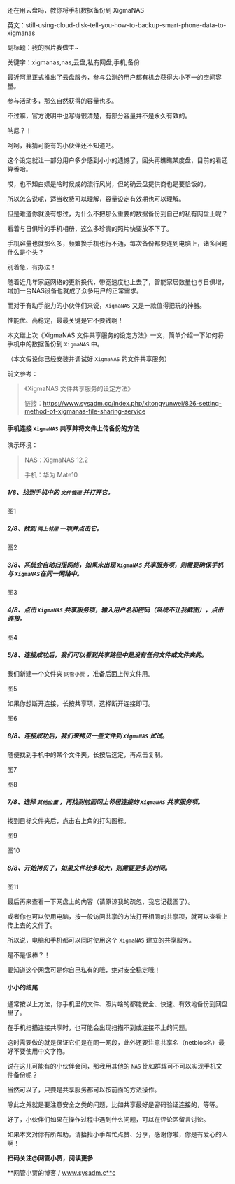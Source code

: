 还在用云盘吗，教你将手机数据备份到 XigmaNAS

英文：still-using-cloud-disk-tell-you-how-to-backup-smart-phone-data-to-xigmanas

副标题：我的照片我做主~

关键字：xigmanas,nas,云盘,私有网盘,手机,备份



最近阿里正式推出了云盘服务，参与公测的用户都有机会获得大小不一的空间容量。

参与活动多，那么自然获得的容量也多。

不过嘛，官方说明中也写得很清楚，有部分容量并不是永久有效的。

呐尼？！

呵呵，我猜可能有的小伙伴还不知道吧。

这个设定就让一部分用户多少感到小小的遗憾了，回头再瞧瞧某度盘，目前的看还算香哈。



哎，也不知白嫖是啥时候成的流行风尚，但的确云盘提供商也是要恰饭的。

所以怎么说呢，适当收费可以理解，容量设定有效期也可以理解。

但是难道你就没有想过，为什么不把那么重要的数据备份到自己的私有网盘上呢？

看着与日俱增的手机相册，这么多珍贵的照片快要放不下了。

手机容量也就那么多，频繁换手机也行不通，每次备份都要连到电脑上，诸多问题什么是个头？

别着急，有办法！



随着近几年家庭网络的更新换代，带宽速度也上去了，智能家居数量也与日俱增，增加一台NAS设备也就成了众多用户的正常需求。

而对于有动手能力的小伙伴们来说，`XigmaNAS` 又是一款值得把玩的神器。

性能优、高稳定，最最关键是它不要钱啊！

本文继上次《XigmaNAS 文件共享服务的设定方法》一文，简单介绍一下如何将手机中的数据备份到 `XigmaNAS` 中。

（本文假设你已经安装并调试好 `XigmaNAS` 的文件共享服务）



前文参考：

> 《XigmaNAS 文件共享服务的设定方法》
>
> 链接：https://www.sysadm.cc/index.php/xitongyunwei/826-setting-method-of-xigmanas-file-sharing-service



#### 手机连接 `XigmaNAS` 共享并将文件上传备份的方法

演示环境：

>NAS：XigmaNAS 12.2
>
>手机：华为 Mate10





##### 1/8、找到手机中的 `文件管理` 并打开它。

图1



##### 2/8、找到 `网上邻居` 一项并点击它。

图2



##### 3/8、系统会自动扫描网络，如果未出现 `XigmaNAS` 共享服务项，则需要确保手机与 `XigmaNAS`在同一网络中。

图3



##### 4/8、点击 `XigmaNAS` 共享服务项，输入用户名和密码（系统不让我截图），点击连接。

图4



##### 5/8、连接成功后，我们可以看到共享路径中是没有任何文件或文件夹的。

我们新建一个文件夹 `网管小贾` ，准备后面上传文件用。

图5



如果你想断开连接，长按共享项，选择断开连接即可。

图6



##### 6/8、连接成功后，我们来拷贝一些文件到 `XigmaNAS` 试试。

随便找到手机中的某个文件夹，长按后选定，再点击复制。

图7

图8



##### 7/8、选择 `其他位置` ，再找到前面网上邻居连接的 `XigmaNAS` 共享服务项。

找到目标文件夹后，点击右上角的打勾图标。

图9

图10



##### 8/8、开始拷贝了，如果文件较多较大，则需要更多的时间。

图11



最后再来查看一下网盘上的内容（请原谅我的疏忽，我忘记截图了）。

或者你也可以使用电脑，按一般访问共享的方法打开相同的共享项，就可以查看上传上去的文件了。

所以说，电脑和手机都可以同时使用这个 `XigmaNAS` 建立的共享服务。

是不是很棒？！

要知道这个网盘可是你自己私有的哦，绝对安全稳定哦！



#### 小小的结尾

通常按以上方法，你手机里的文件、照片啥的都能安全、快速、有效地备份到网盘里了。

在手机扫描连接共享时，也可能会出现扫描不到或连接不上的问题。

这时需要做的就是保证它们是在同一网段，此外还要注意共享名（netbios名）最好不要使用中文字符。

说在这儿可能有的小伙伴会问，那我用其他的 `NAS` 比如群辉可不可以实现手机文件备份呢？

当然可以了，只要是共享服务都可以按前面的方法操作。

除此之外就是要注意安全之类的问题，比如共享最好是密码验证连接的，等等。

好了，小伙伴们如果在操作过程中遇到什么问题，可以在评论区留言讨论。

如果本文对你有所帮助，请抬抬小手帮忙点赞、分享，感谢你啦，你是有爱心的人啊！



**扫码关注@网管小贾，阅读更多**

**网管小贾的博客 / www.sysadm.c**c